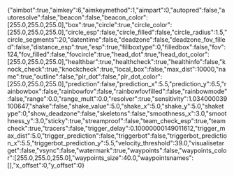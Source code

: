 {"aimbot":true,"aimkey":6,"aimkeymethod":1,"aimpart":0,"autopred":false,"autoresolve":false,"beacon":false,"beacon_color":[255.0,255.0,255.0],"box":true,"circle":true,"circle_color":[255.0,255.0,255.0],"circle_esp":false,"circle_filled":false,"circle_radius":1.5,"circle_segments":20,"datentime":false,"deadzone":false,"deadzone_fov_filled":false,"distance_esp":true,"esp":true,"fillboxtype":0,"filledbox":false,"fov":124,"fov_filled":false,"fovcircle":true,"head_dot":true,"head_dot_color":[255.0,255.0,255.0],"healthbar":true,"healthcheck":true,"healthinfo":false,"knock_check":true,"knockcheck":true,"local_box":false,"max_dist":10000,"name":true,"outline":false,"plr_dot":false,"plr_dot_color":[255.0,255.0,255.0],"prediction":false,"prediction_x":5.5,"prediction_y":6.5,"rainbowbox":false,"rainbowfov":false,"rainbowfovfilled":false,"rainbowmode":false,"range":0.0,"range_mult":0.0,"resolver":true,"sensitivity":1.034000039100647,"shake":false,"shake_value":5.0,"shake_x":5.0,"shake_y":5.0,"shaketype":0,"show_deadzone":false,"skeletons":false,"smoothness_x":3.0,"smoothness_y":3.0,"sticky":true,"streamproof":false,"team_check_esp":true,"teamcheck":true,"tracers":false,"trigger_delay":0.10000000149011612,"trigger_max_dist":5.0,"trigger_prediction":false,"triggerbot":false,"triggerbot_prediction_x":5.5,"triggerbot_prediction_y":5.5,"velocity_threshold":39.0,"visualisetarget":false,"vsync":false,"watermark":true,"waypoints":false,"waypoints_color":[255.0,255.0,255.0],"waypoints_size":40.0,"waypointsnames":[],"x_offset":0,"y_offset":0}
